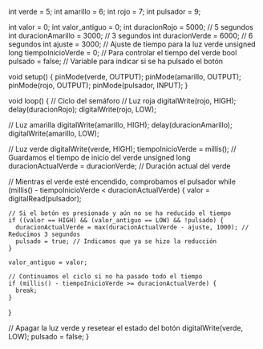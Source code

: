 int verde = 5;
int amarillo = 6;
int rojo = 7;
int pulsador = 9;

int valor = 0;
int valor_antiguo = 0;
int duracionRojo = 5000;     // 5 segundos
int duracionAmarillo = 3000; // 3 segundos
int duracionVerde = 6000;    // 6 segundos
int ajuste = 3000;           // Ajuste de tiempo para la luz verde
unsigned long tiempoInicioVerde = 0; // Para controlar el tiempo del verde
bool pulsado = false;        // Variable para indicar si se ha pulsado el botón

void setup() {
  pinMode(verde, OUTPUT);
  pinMode(amarillo, OUTPUT);
  pinMode(rojo, OUTPUT);
  pinMode(pulsador, INPUT);
}

void loop() {
  // Ciclo del semáforo
  // Luz roja
  digitalWrite(rojo, HIGH);
  delay(duracionRojo);
  digitalWrite(rojo, LOW);

  // Luz amarilla
  digitalWrite(amarillo, HIGH);
  delay(duracionAmarillo);
  digitalWrite(amarillo, LOW);

  // Luz verde
  digitalWrite(verde, HIGH);
  tiempoInicioVerde = millis(); // Guardamos el tiempo de inicio del verde
  unsigned long duracionActualVerde = duracionVerde; // Duración actual del verde

  // Mientras el verde esté encendido, comprobamos el pulsador
  while (millis() - tiempoInicioVerde < duracionActualVerde) {
    valor = digitalRead(pulsador);

    // Si el botón es presionado y aún no se ha reducido el tiempo
    if ((valor == HIGH) && (valor_antiguo == LOW) && !pulsado) {
      duracionActualVerde = max(duracionActualVerde - ajuste, 1000); // Reducimos 3 segundos
      pulsado = true; // Indicamos que ya se hizo la reducción
    }

    valor_antiguo = valor;

    // Continuamos el ciclo si no ha pasado todo el tiempo
    if (millis() - tiempoInicioVerde >= duracionActualVerde) {
      break;
    }
  }

  // Apagar la luz verde y resetear el estado del botón
  digitalWrite(verde, LOW);
  pulsado = false;
}
